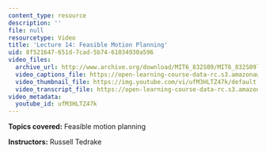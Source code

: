 ```yaml
---
content_type: resource
description: ''
file: null
resourcetype: Video
title: 'Lecture 14: Feasible Motion Planning'
uid: 8f521647-651d-7cad-5b74-61034930a596
video_files:
  archive_url: http://www.archive.org/download/MIT6_832S09/MIT6_832S09lec14_300k.mp4
  video_captions_file: https://open-learning-course-data-rc.s3.amazonaws.com/6-832-underactuated-robotics-spring-2009/573466500c0d53bb8ff68cecfc9ebbe9_ufM3HLTZ47k.vtt
  video_thumbnail_file: https://img.youtube.com/vi/ufM3HLTZ47k/default.jpg
  video_transcript_file: https://open-learning-course-data-rc.s3.amazonaws.com/6-832-underactuated-robotics-spring-2009/ae4e1009fab2b75ef403ac54c308a4aa_ufM3HLTZ47k.pdf
video_metadata:
  youtube_id: ufM3HLTZ47k
---
```


**Topics covered:** Feasible motion planning

**Instructors:** Russell Tedrake